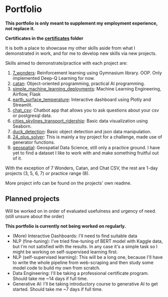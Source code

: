 # Portfolio

**This portfolio is only meant to supplement my employment experience, not replace it.**

**Certificates in the [certificates](certificates) folder**

It is both a place to showcase my other skills aside from what I demonstrated in work, and for me to develop new skills via new projects.

Skills aimed to demonstrate/practice with each project are:

1. [7_wonders](7_wonders): Reinforcement learning using Gymnasium library. OOP. Only implemented Deep-Q Learning for now.
2. [catan](catan): Object-oriented programming, practical AI programming.
3. [simple_machine_learning_deployments](simple_machine_learning_deployments): Machine Learning Engineering, Airflow, Flask
4. [earth_surface_temperature](earth_surface_temperature): Interactive dashboard using Plotly and Streamlit.
5. [chat_csv](chat_csv): Chatbot app that allows you to ask questions about your csv or postgresql data.
6. [cities_skylines_transport_ridership](cities_skylines_transport_ridership): Basic data visualization using Seaborn.
7. [duck_detection](duck_detection): Basic object detection and json data manipulation.
8. [24_plus_solver](24_plus_solver): This is mainly a toy project for a challenge, made use of generator functions.
9. [geospatial](geospatial): Geospatial Data Science, still only a practice ground. I have yet to find a dataset I like to work with and make something fruitful out of it.

With the exception of 7 Wonders, Catan, and Chat CSV, the rest are 1-day projects (3, 5, 6, 7) or practice range (8).

More project info can be found on the projects' own readme.

## Planned projects

Will be worked on in order of evaluated usefulness and urgency of need. (still unsure about the order)

**This portfolio is currently not being worked on regularly.**

- (More) Interactive Dashboards: I'll need to find suitable data
- NLP (fine-tuning): I've tried fine-tuning of BERT model with Kaggle data, but I'm not satisfied with the results. In any case it's a simple task so I might be working on self-supervised learning first.
- NLP (self-supervised learning): This will be a long one, because I'll have to write the whole pipeline from web-scraping and then study some model code to build my own from scratch.
- Data Engineering: I'll be taking a professional certificate program. Should take me ~14 days if full time.
- Generative AI: I'll be taking introductory course to generative AI to get started. Should take me ~7 days if full time.
